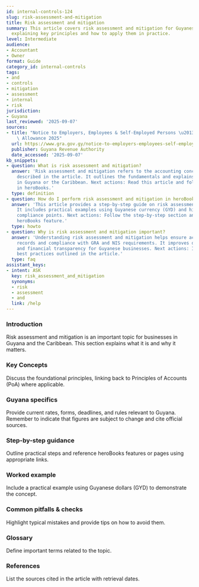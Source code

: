 ```yaml
---
id: internal-controls-124
slug: risk-assessment-and-mitigation
title: Risk assessment and mitigation
summary: This article covers risk assessment and mitigation for Guyanese businesses,
  explaining key principles and how to apply them in practice.
level: Intermediate
audience:
- Accountant
- Owner
format: Guide
category_id: internal-controls
tags:
- and
- controls
- mitigation
- assessment
- internal
- risk
jurisdiction:
- Guyana
last_reviewed: '2025-09-07'
sources:
- title: "Notice to Employers, Employees & Self-Employed Persons \u2013 Revised Personal\
    \ Allowance 2025"
  url: https://www.gra.gov.gy/notice-to-employers-employees-self-employed-persons-revised-personal-allowance-and-deductions-for-income-tax-2025-copy/
  publisher: Guyana Revenue Authority
  date_accessed: '2025-09-07'
kb_snippets:
- question: What is risk assessment and mitigation?
  answer: 'Risk assessment and mitigation refers to the accounting concept or practice
    described in the article. It outlines the fundamentals and explains why it matters
    in Guyana or the Caribbean. Next actions: Read this article and follow the steps
    in heroBooks.'
  type: definition
- question: How do I perform risk assessment and mitigation in heroBooks?
  answer: 'This article provides a step-by-step guide on risk assessment and mitigation.
    It includes practical examples using Guyanese currency (GYD) and highlights local
    compliance points. Next actions: Follow the step-by-step section and use the linked
    heroBooks feature.'
  type: howto
- question: Why is risk assessment and mitigation important?
  answer: 'Understanding risk assessment and mitigation helps ensure accurate accounting
    records and compliance with GRA and NIS requirements. It improves decision-making
    and financial transparency for Guyanese businesses. Next actions: Implement the
    best practices outlined in the article.'
  type: faq
assistant_keys:
- intent: ASK
  key: risk_assessment_and_mitigation
  synonyms:
  - risk
  - assessment
  - and
  link: /help
---
```


### Introduction
Risk assessment and mitigation is an important topic for businesses in Guyana and the Caribbean. This section explains what it is and why it matters.

### Key Concepts
Discuss the foundational principles, linking back to Principles of Accounts (PoA) where applicable.

### Guyana specifics
Provide current rates, forms, deadlines, and rules relevant to Guyana. Remember to indicate that figures are subject to change and cite official sources.

### Step-by-step guidance
Outline practical steps and reference heroBooks features or pages using appropriate links.

### Worked example
Include a practical example using Guyanese dollars (GYD) to demonstrate the concept.

### Common pitfalls & checks
Highlight typical mistakes and provide tips on how to avoid them.

### Glossary
Define important terms related to the topic.

### References
List the sources cited in the article with retrieval dates.